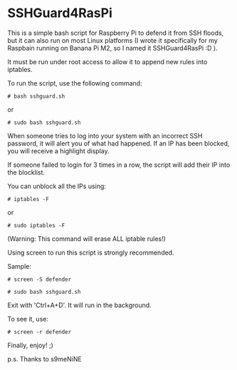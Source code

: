 SSHGuard4RasPi
==============

This is a simple bash script for Raspberry Pi to defend it from SSH floods, but it can also run on most Linux platforms (I wrote it specifically for my Raspbain running on Banana Pi M2, so I named it SSHGuard4RasPi :D ).
 

It must be run under root access to allow it to append new rules into iptables. 

To run the script, use the following command:

`# bash sshguard.sh`

or

`# sudo bash sshguard.sh`


When someone tries to log into your system with an incorrect SSH password, it will alert you of what had happened. If an IP has been blocked, you will receive a highlight display. 

If someone failed to login for 3 times in a row, the script will add their IP into the blocklist.

 You can unblock all the IPs using:

`# iptables -F`

or

`# sudo iptables -F`


 (Warning: This command will erase ALL iptable rules!)

 Using screen to run this script is strongly recommended. 

Sample:

`# screen -S defender`

`# sudo bash sshguard.sh`


 Exit with 'Ctrl+A+D'. It will run in the background. 

To see it, use:

`# screen -r defender`


Finally, enjoy! ;)

p.s. Thanks to s9meNiNE
